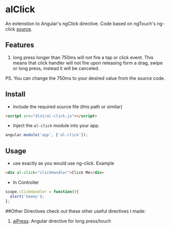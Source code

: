 # alClick
An extenstion to Angular's ngClick directive. Code based on ngTouch's ng-click [source](https://github.com/angular/angular.js/blob/master/src/ngTouch/directive/ngClick.js#L7).

## Features
1. long press longer than 750ms will not fire a tap or click event. This means that click handler will not fire upon releasing form a drag, swipe or long press, instead it will be canceled.

PS. You can change the 750ms to your desired value from the source code.

## Install

+ Include the required source file (this path or similar)

>
``` html
<script src="dist/al-click.js"></script>
```

+ Inject the `al-click` module into your app.

>
``` JavaScript
angular.module('app', ['al-click']);
```

## Usage
+ use exactly as you would use ng-click. Example
>
``` html
<div al-click="clickHandler">Click Me</div>
```
+ In Controller

>
``` JavaScript
scope.clickHandler = function(){
  alert('heeey');
};
```

##Other Directives
check out these other useful directives I made:

1. [alPress](www.google.com): Angular directive for long press/touch
